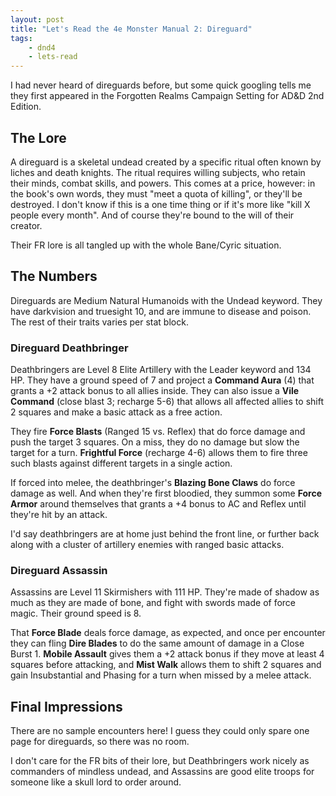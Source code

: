 ```yaml
---
layout: post
title: "Let's Read the 4e Monster Manual 2: Direguard"
tags:
    - dnd4
    - lets-read
---
```


I had never heard of direguards before, but some quick googling tells me they
first appeared in the Forgotten Realms Campaign Setting for AD&D 2nd Edition.

## The Lore

A direguard is a skeletal undead created by a specific ritual often known by
liches and death knights. The ritual requires willing subjects, who retain their
minds, combat skills, and powers. This comes at a price, however: in the book's
own words, they must "meet a quota of killing", or they'll be destroyed. I don't
know if this is a one time thing or if it's more like "kill X people every
month". And of course they're bound to the will of their creator.

Their FR lore is all tangled up with the whole Bane/Cyric situation.

## The Numbers

Direguards are Medium Natural Humanoids with the Undead keyword. They have
darkvision and truesight 10, and are immune to disease and poison. The rest of
their traits varies per stat block.

### Direguard Deathbringer

Deathbringers are Level 8 Elite Artillery with the Leader keyword and 134
HP. They have a ground speed of 7 and project a **Command Aura** (4) that grants
a +2 attack bonus to all allies inside. They can also issue a **Vile Command**
(close blast 3; recharge 5-6) that allows all affected allies to shift 2 squares
and make a basic attack as a free action.

They fire **Force Blasts** (Ranged 15 vs. Reflex) that do force damage and push
the target 3 squares. On a miss, they do no damage but slow the target for a
turn. **Frightful Force** (recharge 4-6) allows them to fire three such blasts
against different targets in a single action.

If forced into melee, the deathbringer's **Blazing Bone Claws** do force damage
as well. And when they're first bloodied, they summon some **Force Armor**
around themselves that grants a +4 bonus to AC and Reflex until they're hit by
an attack.

I'd say deathbringers are at home just behind the front line, or further back
along with a cluster of artillery enemies with ranged basic attacks.

### Direguard Assassin

Assassins are Level 11 Skirmishers with 111 HP. They're made of shadow as much
as they are made of bone, and fight with swords made of force magic. Their
ground speed is 8.

That **Force Blade** deals force damage, as expected, and once per encounter
they can fling **Dire Blades** to do the same amount of damage in a Close
Burst 1. **Mobile Assault** gives them a +2 attack bonus if they move at least 4
squares before attacking, and **Mist Walk** allows them to shift 2 squares and
gain Insubstantial and Phasing for a turn when missed by a melee attack.

## Final Impressions

There are no sample encounters here! I guess they could only spare one page for
direguards, so there was no room.

I don't care for the FR bits of their lore, but Deathbringers work nicely as
commanders of mindless undead, and Assassins are good elite troops for someone
like a skull lord to order around.
